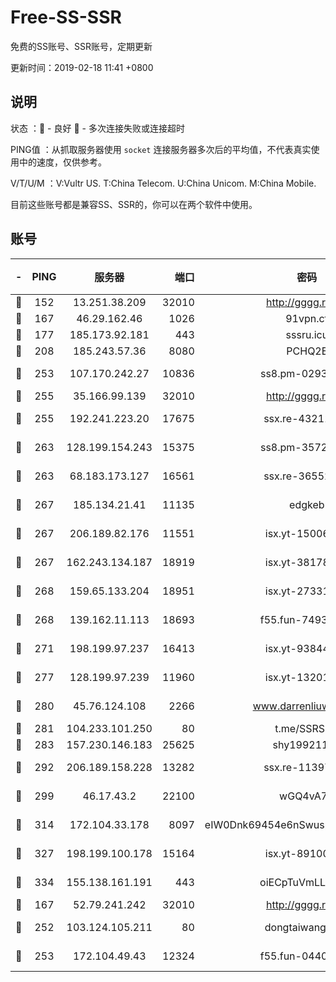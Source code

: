 # Free-SS-SSR

免费的SS账号、SSR账号，定期更新

更新时间：2019-02-18 11:41 +0800

## 说明

状态     ：🙂 - 良好 🙁 - 多次连接失败或连接超时

PING值   ：从抓取服务器使用 `socket` 连接服务器多次后的平均值，不代表真实使用中的速度，仅供参考。

V/T/U/M  ：V:Vultr US. T:China Telecom. U:China Unicom. M:China Mobile.

目前这些账号都是兼容SS、SSR的，你可以在两个软件中使用。

## 账号

|-|PING|服务器|端口|密码|加密方式|区域|V/T/U/M|
|:----:|:----:|:-----:|-----:|:----:|:----:|:----:|:----:|
|🙂|152|13.251.38.209|32010|http://gggg.rocks|chacha20|SG|10↑/10↑/10↑/9↑|
|🙂|167|46.29.162.46|1026|91vpn.cf|rc4-md5|RU|10↑/9↑/10↑/10↑|
|🙂|177|185.173.92.181|443|sssru.icu|rc4-md5|RU|10↑/10↑/10↑/10↑|
|🙂|208|185.243.57.36|8080|PCHQ2E|rc4-md5|US|9↑/10↑/10↑/9↑|
|🙂|253|107.170.242.27|10836|ss8.pm-02934993|aes-256-cfb|US|10↑/10↑/10↑/10↑|
|🙂|255|35.166.99.139|32010|http://gggg.rocks|chacha20|US|10↑/10↑/9↑/10↑|
|🙂|255|192.241.223.20|17675|ssx.re-43211385|aes-256-cfb|US|10↑/10↑/10↑/10↑|
|🙂|263|128.199.154.243|15375|ss8.pm-35729941|aes-256-cfb|SG|10↑/10↑/10↑/10↑|
|🙂|263|68.183.173.127|16561|ssx.re-36552338|aes-256-cfb|US|10↑/10↑/10↑/10↑|
|🙂|267|185.134.21.41|11135|edgkeb|aes-256-cfb|GB|10↑/10↑/10↑/10↑|
|🙂|267|206.189.82.176|11551|isx.yt-15006347|aes-256-cfb|SG|10↑/10↑/10↑/10↑|
|🙂|267|162.243.134.187|18919|isx.yt-38178502|aes-256-cfb|US|10↑/10↑/10↑/10↑|
|🙂|268|159.65.133.204|18951|isx.yt-27331929|aes-256-cfb|SG|10↑/10↑/10↑/10↑|
|🙂|268|139.162.11.113|18693|f55.fun-74935090|aes-256-cfb|SG|10↑/10↑/10↑/10↑|
|🙂|271|198.199.97.237|16413|isx.yt-93844031|aes-256-cfb|US|10↑/10↑/10↑/10↑|
|🙂|277|128.199.97.239|11960|isx.yt-13201034|aes-256-cfb|SG|10↑/10↑/10↑/10↑|
|🙂|280|45.76.124.108|2266|www.darrenliuwei.com|aes-256-cfb|AU|10↑/10↑/10↑/10↑|
|🙂|281|104.233.101.250|80|t.me/SSRSUB|rc4-md5|CA|10↑/10↑/10↑/10↑|
|🙂|283|157.230.146.183|25625|shy19921124|rc4-md5|US|10↑/10↑/10↑/10↑|
|🙂|292|206.189.158.228|13282|ssx.re-11397366|aes-256-cfb|SG|10↑/10↑/10↑/10↑|
|🙂|299|46.17.43.2|22100|wGQ4vA7D|aes-256-gcm|RU|5↑/10↑/10↑/10↑|
|🙂|314|172.104.33.178|8097|eIW0Dnk69454e6nSwuspv9DmS201tQ0D|aes-256-cfb|SG|10↑/10↑/10↑/10↑|
|🙂|327|198.199.100.178|15164|isx.yt-89100403|aes-256-cfb|US|10↑/10↑/10↑/10↑|
|🙂|334|155.138.161.191|443|oiECpTuVmLLxk4Ts|aes-256-cfb|US|6↑/10↑/10↑/10↑|
|🙂|167|52.79.241.242|32010|http://gggg.rocks|chacha20|KR|10↑/9↑/10↑/9↑|
|🙂|252|103.124.105.211|80|dongtaiwang.com|aes-256-cfb|US|9↑/10↑/10↑/10↑|
|🙂|253|172.104.49.43|12324|f55.fun-04402862|aes-256-cfb|SG|10↑/10↑/10↑/10↑|
